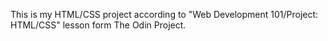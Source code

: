 This is my HTML/CSS project according to "Web Development 101/Project: HTML/CSS" lesson form The Odin Project.